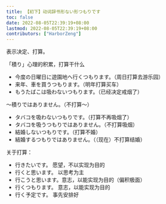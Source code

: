 ```yaml
---
title: 【初下】动词辞书形ない形つもりです
toc: false
date: 2022-08-05T22:39:19+08:00
lastmod: 2022-08-05T22:39:19+08:00
contributors: ["HarborZeng"]
---
```


表示决定、打算。

「積り」心理的积累，打算干什么

- 今度の日曜日に遊園地へ行くつもります。（周日打算去游乐园）
- 来年、車を買うつもります。（明年打算买车）
- もうたばこは吸わないつもります。（已经决定戒烟了）

 ～積りではありません。（不打算～）

 - タバコを吸わないつもりです。（打算不再吸烟了）
 - タバコを吸うつもりではありません。（不打算吸烟）
 - 結婚しないつもりです。（打算不婚）
 - 結婚するつもりではありません。（（现在）不打算结婚）

 关于打算：

 - 行きたいです。		愿望，不以实现为目的
 - 行くと思います。	以思考为主
 - 行こうと思います。意志，以能实现为目的（偏积极面）
 - 行くつもります。	意志，以能实现为目的
 - 行く予定です。		事先安排好

